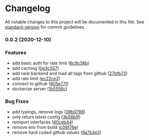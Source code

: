 # Changelog

All notable changes to this project will be documented in this file. See [standard-version](https://github.com/conventional-changelog/standard-version) for commit guidelines.

### 0.0.2 (2020-12-10)


### Features

* add basic auth for rate limit ([6c9c38b](https://github.com/markusfalk/cd-config-server/commit/6c9c38b756d45b5e2e00d58e3686a511267533ab))
* add caching ([0e3c557](https://github.com/markusfalk/cd-config-server/commit/0e3c557470c2ee6e175c5ef5f173828d9b70d72f))
* add nest backend and load all tags from github ([27bfb73](https://github.com/markusfalk/cd-config-server/commit/27bfb737421e3b2a6373393b4b37f7c90d4b2005))
* add rate limit ([ec22ce2](https://github.com/markusfalk/cd-config-server/commit/ec22ce2c6aa1cae0950370c23992d7bc9cb8c292))
* connect to github ([905e77f](https://github.com/markusfalk/cd-config-server/commit/905e77f108c69e4cddfcf01971ff3322560422f7))
* dockerize server ([1b5556c](https://github.com/markusfalk/cd-config-server/commit/1b5556c3ed96363bbee14688b4a4ece87e4096ef))


### Bug Fixes

* add typings, remove logs ([39b0798](https://github.com/markusfalk/cd-config-server/commit/39b079877eda4d6d60c4635bb322fdacc6410f9f))
* only return latest config ([3b56b1f](https://github.com/markusfalk/cd-config-server/commit/3b56b1f3aa8e7064e39508183db8a685d95d23f8))
* reimport interfaces ([40ceb44](https://github.com/markusfalk/cd-config-server/commit/40ceb44eb270192f876a6cd4e51589a742a8dc37))
* remove env from build ([c08f76e](https://github.com/markusfalk/cd-config-server/commit/c08f76ea3220200268211ec098cd47183ea59313))
* remove hard coded github values ([9a7b3e3](https://github.com/markusfalk/cd-config-server/commit/9a7b3e3c604d64527e2d4443c0c9853426950eb5))
